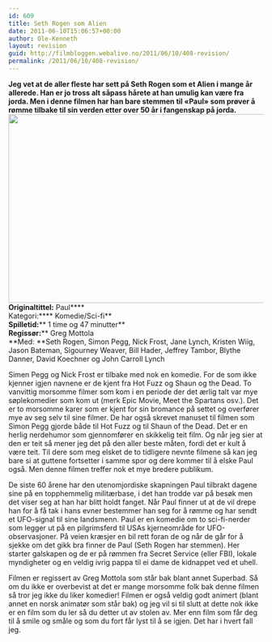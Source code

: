 ```yaml
---
id: 609
title: Seth Rogen som Alien
date: 2011-06-10T15:06:57+00:00
author: Ole-Kenneth
layout: revision
guid: http://filmbloggen.webalive.no/2011/06/10/408-revision/
permalink: /2011/06/10/408-revision/
---
```

**Jeg vet at de aller fleste har sett på Seth Rogen som et Alien i mange år allerede. Han er jo tross alt såpass hårete at han umulig kan være fra jorda. Men i denne filmen har han bare stemmen til &laquo;Paul&raquo; som prøver å rømme tilbake til sin verden etter over 50 år i fangenskap på jorda.**  
[<img class="alignnone size-medium wp-image-396" src="http://filmbloggen.webalive.no/files/2011/06/paul.jpg?w=300" alt="" width="561" height="373" />](http://filmbloggen.webalive.no/files/2011/06/paul.jpg)  
****Originaltittel:**** Paul****  
Kategori:**** Komedie/Sci-fi**  
**Spilletid:**** 1 time og 47 minutter**  
**Regissør:**** Greg Mottola  
**Med: **Seth Rogen, Simon Pegg, Nick Frost, Jane Lynch, Kristen Wiig, Jason Bateman, Sigourney Weaver, Bill Hader, Jeffrey Tambor, Blythe Danner, David Koechner og John Carroll Lynch

Simen Pegg og Nick Frost er tilbake med nok en komedie. For de som ikke kjenner igjen navnene er de kjent fra Hot Fuzz og Shaun og the Dead. To vanvittig morsomme filmer som kom i en periode der det ærlig talt var mye søplekomedier som kom ut (merk Epic Movie, Meet the Spartans osv.). Det er to morsomme karer som er kjent for sin bromance på settet og overfører mye av seg selv til sine filmer. De har også skrevet manuset til filmen som Simon Pegg gjorde både til Hot Fuzz og til Shaun of the Dead. Det er en herlig nerdehumor som gjennomfører en skikkelig teit film. Og når jeg sier at den er teit så mener jeg det på den aller beste måten, fordi det er kult å være teit. Til dere som meg elsket de to tidligere nevnte filmene så kan jeg bare si at guttene fortsetter i samme spor og dere kommer til å elske Paul også. Men denne filmen treffer nok et mye bredere publikum.

De siste 60 årene har den utenomjordiske skapningen Paul tilbrakt dagene sine på en topphemmelig militærbase, i det han trodde var på besøk men det viser seg at han har blitt holdt fanget. Når Paul finner ut at de vil drepe han for å få tak i hans evner bestemmer han seg for å rømme og har sendt et UFO-signal til sine landsmenn. Paul er en komedie om to sci-fi-nerder som legger ut på en pilgrimsferd til USAs kjerneområde for UFO-observasjoner. På veien kræsjer en bil rett foran de og når de går for å sjekke om det gikk bra finner de Paul (Seth Rogen har stemmen). Her starter galskapen og de er på rømmen fra Secret Service (eller FBI), lokale myndigheter og en veldig ivrig pappa til ei dame de kidnappet ved et uhell.

Filmen er regissert av Greg Mottola som står bak blant annet Superbad. Så om du ikke er overbevist at det er mange morsomme folk bak denne filmen så tror jeg ikke du liker komedier! Filmen er også veldig godt animert (blant annet en norsk animatør som står bak) og jeg vil si til slutt at dette nok ikke er en film som du ler så du detter ut av stolen av. Mer enn film som får deg til å smile og småle og som du fort får lyst til å se igjen. Det har i hvert fall jeg.